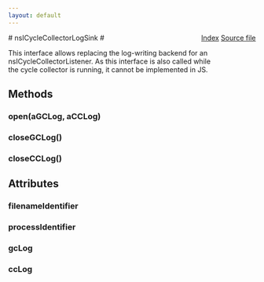 ```yaml
---
layout: default
---
```

<div class='links' style='float:right'><a href="../index.html">Index</a>
<a href="http://dxr.mozilla.org/mozilla-central/source/xpcom/base/nsICycleCollectorListener.idl">Source file</a>
</div>
# nsICycleCollectorLogSink #
  
This interface allows replacing the log-writing backend for an  
nsICycleCollectorListener.  As this interface is also called while  
the cycle collector is running, it cannot be implemented in JS.  
  

## Methods ##

### open(aGCLog, aCCLog) ###

### closeGCLog() ###

### closeCCLog() ###

## Attributes ##

### filenameIdentifier ###

### processIdentifier ###

### gcLog ###

### ccLog ###
